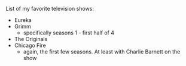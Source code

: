 List of my favorite television shows:
* Eureka
* Grimm
  * specifically seasons 1 - first half of 4
* The Originals
* Chicago Fire
  * again, the first few seasons. At least with Charlie Barnett on the show
